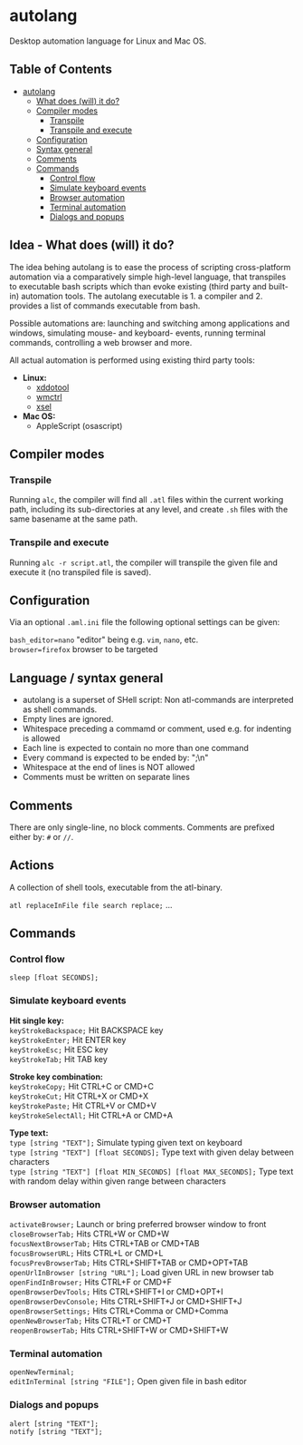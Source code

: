 autolang
========

Desktop automation language for Linux and Mac OS.


## Table of Contents

- [autolang](#autolang)
  * [What does (will) it do?](#what-does--will--it-do-)
  * [Compiler modes](#compiler-modes)
    + [Transpile](#transpile)
    + [Transpile and execute](#transpile-and-execute)
  * [Configuration](#configuration)
  * [Syntax general](#syntax-general)
  * [Comments](#comments)
  * [Commands](#commands)
    + [Control flow](#control-flow)
    + [Simulate keyboard events](#simulate-keyboard-events)
    + [Browser automation](#browser-automation)
    + [Terminal automation](#terminal-automation)
    + [Dialogs and popups](#dialogs-and-popups)


## Idea - What does (will) it do?

The idea behing autolang is to ease the process of scripting 
cross-platform automation via a comparatively simple high-level 
language, that transpiles to executable bash scripts which than evoke
existing (third party and built-in) automation tools.
The autolang executable is 1. a compiler and 2. provides a list of
commands executable from bash. 

Possible automations are: launching and switching among applications and 
windows, simulating mouse- and keyboard- events, running terminal commands, 
controlling a web browser and more. 

All actual automation is performed using existing third party tools:

* **Linux:**
  * [xddotool](http://manpages.ubuntu.com/manpages/trusty/man1/xdotool.1.html)
  * [wmctrl](http://tripie.sweb.cz/utils/wmctrl/)
  * [xsel](https://linux.die.net/man/1/xsel)
* **Mac OS:**
  * AppleScript (osascript)


## Compiler modes

### Transpile

Running ``alc``, the compiler will find all ``.atl`` files within the 
current working path, including its sub-directories at any level, and 
create ``.sh`` files with the same basename at the same path.

### Transpile and execute

Running ``alc -r script.atl``, the compiler will transpile the given 
file and execute it (no transpiled file is saved).


## Configuration

Via an optional ``.aml.ini`` file the following optional settings can be
given:

``bash_editor=nano`` "editor" being e.g. ``vim``, ``nano``, etc.  
``browser=firefox`` browser to be targeted  


## Language / syntax general

* autolang is a superset of SHell script:
  Non atl-commands are interpreted as shell commands. 
* Empty lines are ignored.
* Whitespace preceding a commamd or comment, used e.g. for indenting is allowed
* Each line is expected to contain no more than one command
* Every command is expected to be ended by: ";\n"
* Whitespace at the end of lines is NOT allowed
* Comments must be written on separate lines


## Comments

There are only single-line, no block comments.
Comments are prefixed either by: ``#`` or ``//``.

## Actions

A collection of shell tools, executable from the
atl-binary. 


``atl replaceInFile file search replace;``
... 


## Commands

### Control flow

``sleep [float SECONDS];``  


### Simulate keyboard events

**Hit single key:**  
``keyStrokeBackspace;`` Hit BACKSPACE key  
``keyStrokeEnter;`` Hit ENTER key  
``keyStrokeEsc;`` Hit ESC key  
``keyStrokeTab;`` Hit TAB key  

**Stroke key combination:**  
``keyStrokeCopy;`` Hit CTRL+C or CMD+C  
``keyStrokeCut;`` Hit CTRL+X or CMD+X  
``keyStrokePaste;`` Hit CTRL+V or CMD+V   
``keyStrokeSelectAll;`` Hit CTRL+A or CMD+A  

**Type text:**  
``type [string "TEXT"];`` Simulate typing given text on keyboard  
``type [string "TEXT"] [float SECONDS];`` Type text with given delay
  between characters  
``type [string "TEXT"] [float MIN_SECONDS] [float MAX_SECONDS];``
  Type text with random delay within given range between characters  


### Browser automation

``activateBrowser;`` Launch or bring preferred browser window to front  
``closeBrowserTab;`` Hits CTRL+W or CMD+W  
``focusNextBrowserTab;`` Hits CTRL+TAB or CMD+TAB  
``focusBrowserURL;`` Hits CTRL+L or CMD+L  
``focusPrevBrowserTab;`` Hits CTRL+SHIFT+TAB or CMD+OPT+TAB  
``openUrlInBrowser [string "URL"];`` Load given URL in new browser tab  
``openFindInBrowser;`` Hits CTRL+F or CMD+F  
``openBrowserDevTools;`` Hits CTRL+SHIFT+I or CMD+OPT+I  
``openBrowserDevConsole;`` Hits CTRL+SHIFT+J or CMD+SHIFT+J  
``openBrowserSettings;`` Hits CTRL+Comma or CMD+Comma  
``openNewBrowserTab;`` Hits CTRL+T or CMD+T  
``reopenBrowserTab;`` Hits CTRL+SHIFT+W or CMD+SHIFT+W  

### Terminal automation

``openNewTerminal;``  
``editInTerminal [string "FILE"];`` Open given file in bash editor  


### Dialogs and popups

``alert [string "TEXT"];``  
``notify [string "TEXT"];``  

